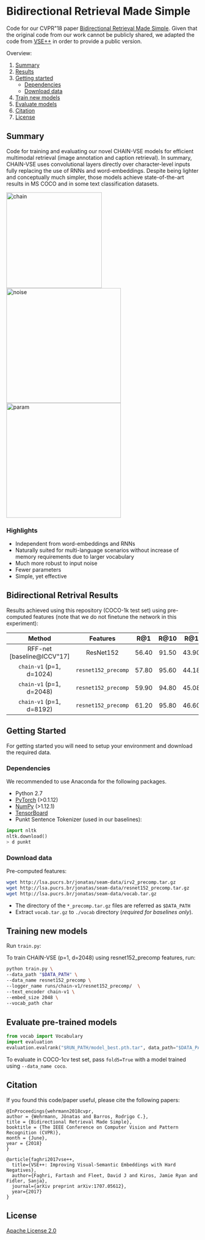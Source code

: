 # Bidirectional Retrieval Made Simple

Code for our CVPR"18 paper [Bidirectional Retrieval Made Simple](http://openaccess.thecvf.com/content_cvpr_2018/papers/Wehrmann_Bidirectional_Retrieval_Made_CVPR_2018_paper.pdf). Given that the original code from our work cannot be publicly shared, we adapted the code from [VSE++](https://github.com/fartashf/vsepp) in order to provide a public version.

Overview:
1. [Summary](#summary)
2. [Results](#results)
3. [Getting started](#start) 
    * [Dependencies](#depend)
    * [Download data](#data)
4. [Train new models](#train)
5. [Evaluate models](#evaluate)
6. [Citation](#citation)
7. [License](#license)

## <a name="summary"></a>Summary

Code for training and evaluating our novel CHAIN-VSE models for efficient multimodal retrieval (image annotation and caption retrieval). In summary, CHAIN-VSE uses convolutional layers directly over character-level inputs fully replacing the use of RNNs and word-embeddings. Despite being lighter and conceptually much simpler, those models achieve state-of-the-art results in MS COCO and in some text classification datasets. 

<img src="https://raw.githubusercontent.com/jwehrmann/chain-vse/master/figures/chain.png" alt="chain" width="250px"/> <img src="https://raw.githubusercontent.com/jwehrmann/chain-vse/master/figures/inputnoise.jpeg" alt="noise" width="300px"/><img src="https://raw.githubusercontent.com/jwehrmann/chain-vse/master/figures/params.jpeg" alt="param" width="300px"/>


### Highlights
* Independent from word-embeddings and RNNs
* Naturally suited for multi-language scenarios without increase of memory requirements due to larger vocabulary
* Much more robust to input noise
* Fewer parameters 
* Simple, yet effective

## <a name="results"></a> Bidirectional Retrival Results 

Results achieved using this repository (COCO-1k test set) using pre-computed features (note that we do not finetune the network in this experiment): 

| Method    | Features | R@1 | R@10| R@1 | R@10 |
| :-------: | :----: | :-------: | :-------: | :-------: | :-------: |
| RFF-net  [baseline@ICCV"17] | ResNet152 |  56.40 |  91.50 | 43.90 |  88.60 |
| `chain-v1`  (p=1, d=1024) | `resnet152_precomp` |  57.80 | 95.60 | 44.18 | 90.66 |
| `chain-v1`  (p=1, d=2048) | `resnet152_precomp` |  59.90 | 94.80 | 45.08 | 90.54 |
| `chain-v1`  (p=1, d=8192) | `resnet152_precomp` |  61.20 | 95.80 | 46.60 | 90.92 |


## <a name="start"></a> Getting Started

For getting started you will need to setup your environment and download the required data.

### <a name="depend"></a> Dependencies
We recommended to use Anaconda for the following packages.

* Python 2.7
* [PyTorch](http://pytorch.org/) (>0.1.12)
* [NumPy](http://www.numpy.org/) (>1.12.1)
* [TensorBoard](https://github.com/TeamHG-Memex/tensorboard_logger)
* Punkt Sentence Tokenizer (used in our baselines):
```python
import nltk
nltk.download()
> d punkt
```

### <a name="data"></a> Download data

Pre-computed features: 
```bash
wget http://lsa.pucrs.br/jonatas/seam-data/irv2_precomp.tar.gz
wget http://lsa.pucrs.br/jonatas/seam-data/resnet152_precomp.tar.gz
wget http://lsa.pucrs.br/jonatas/seam-data/vocab.tar.gz
```

* The directory of the `*_precomp.tar.gz` files are referred as `$DATA_PATH`
* Extract `vocab.tar.gz` to `./vocab` directory (*required for baselines only*).

## <a name="train"></a> Training new models
Run `train.py`:

To train CHAIN-VSE (p=1, d=2048) using resnet152_precomp features, run: 
```bash
python train.py \
--data_path "$DATA_PATH" \
--data_name resnet152_precomp \
--logger_name runs/chain-v1/resnet152_precomp/  \
--text_encoder chain-v1 \
--embed_size 2048 \
--vocab_path char
```

## <a name="evaluate"></a> Evaluate pre-trained models

```python
from vocab import Vocabulary
import evaluation
evaluation.evalrank("$RUN_PATH/model_best.pth.tar", data_path="$DATA_PATH", split="test")'
```

To evaluate in COCO-1cv test set, pass `fold5=True` with a model trained using 
`--data_name coco`.


## <a name="citation"></a>Citation 

If you found this code/paper useful, please cite the following papers:

```
@InProceedings{wehrmann2018cvpr,
author = {Wehrmann, Jônatas and Barros, Rodrigo C.},
title = {Bidirectional Retrieval Made Simple},
booktitle = {The IEEE Conference on Computer Vision and Pattern Recognition (CVPR)},
month = {June},
year = {2018}
}

@article{faghri2017vse++,
  title={VSE++: Improving Visual-Semantic Embeddings with Hard Negatives},
  author={Faghri, Fartash and Fleet, David J and Kiros, Jamie Ryan and Fidler, Sanja},
  journal={arXiv preprint arXiv:1707.05612},
  year={2017}
}
```

## <a name="license"></a> License

[Apache License 2.0](http://www.apache.org/licenses/LICENSE-2.0)